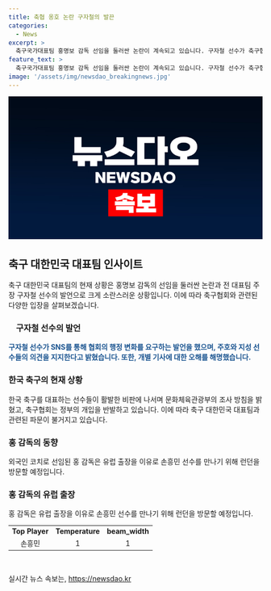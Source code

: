 ```yaml
---
title: 축협 옹호 논란 구자철의 발끈
categories:
  - News
excerpt: >
  축구국가대표팀 홍명보 감독 선임을 둘러싼 논란이 계속되고 있습니다. 구자철 선수가 축구협회를 직격하여 협회의 행정 변화를 요구했고, 일부 언론은 그의 발언을 오해하여 축구협회를 옹호한 것으로 비판받았습니다. 한편, 대한축구협회는 정부의 개입을 거부하고, 홍 감독은 유럽 출국을 준비 중이라는 소식입니다. 이에 대한축구협회 측의 발언과 함께 홍 감독의 손흥민 선수와의 만남이 예정되어 있는 상황입니다.
feature_text: >
  축구국가대표팀 홍명보 감독 선임을 둘러싼 논란이 계속되고 있습니다. 구자철 선수가 축구협회를 직격하여 협회의 행정 변화를 요구했고, 일부 언론은 그의 발언을 오해하여 축구협회를 옹호한 것으로 비판받았습니다. 한편, 대한축구협회는 정부의 개입을 거부하고, 홍 감독은 유럽 출국을 준비 중이라는 소식입니다. 이에 대한축구협회 측의 발언과 함께 홍 감독의 손흥민 선수와의 만남이 예정되어 있는 상황입니다.
image: '/assets/img/newsdao_breakingnews.jpg'
---
```


<p><img src="/assets/img/newsdao_breakingnews.jpg" alt="ranknews 속보" /></p>

<h2 data-ke-size="size26">축구 대한민국 대표팀 인사이트</h2>

<p data-ke-size="size16">축구 대한민국 대표팀의 현재 상황은 홍명보 감독의 선임을 둘러싼 논란과 전 대표팀 주장 구자철 선수의 발언으로 크게 소란스러운 상황입니다. 이에 따라 축구협회와 관련된 다양한 입장을 살펴보겠습니다.</p>

<h3 style="padding-left: 15px;"><b>구자철 선수의 발언</b></h3>

<p data-ke-size="size16"><b><span style="color: #1a5490;">구자철 선수가 SNS를 통해 협회의 행정 변화를 요구하는 발언을 했으며, 주호와 지성 선수들의 의견을 지지한다고 밝혔습니다. 또한, 개별 기사에 대한 오해를 해명했습니다.</span></b></p>

<h3><b>한국 축구의 현재 상황</b></h3>

<p data-ke-size="size16">한국 축구를 대표하는 선수들이 활발한 비판에 나서며 문화체육관광부의 조사 방침을 밝혔고, 축구협회는 정부의 개입을 반발하고 있습니다. 이에 따라 축구 대한민국 대표팀과 관련된 파문이 불거지고 있습니다.</p>

<h3><b>홍 감독의 동향</b></h3>

<p data-ke-size="size16">외국인 코치로 선임된 홍 감독은 유럽 출장을 이유로 손흥민 선수를 만나기 위해 런던을 방문할 예정입니다.</p>

<h3><b>홍 감독의 유럽 출장</b></h3>

<p data-ke-size="size16">홍 감독은 유럽 출장을 이유로 손흥민 선수를 만나기 위해 런던을 방문할 예정입니다.<br></p>

<table>
<tbody>
<tr>
<td style="text-align: center; height: 17px;"><b>Top Player</b></td>
<td style="text-align: center; height: 17px;"><b>Temperature</b></td>
<td style="text-align: center; height: 17px;"><b>beam_width</b></td>
</tr>
<tr>
<td style="text-align: center; height: 17px;">손흥민</td>
<td style="text-align: center; height: 17px;">1</td>
<td style="text-align: center; height: 17px;">1</td>
</tr>
</tbody>
</table>

<p data-ke-size="size16">&nbsp;</p>
실시간 뉴스 속보는, <a href="https://newsdao.kr" rel="dofollow">https://newsdao.kr</a>


